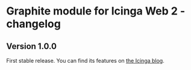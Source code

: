 # Graphite module for Icinga Web 2 - changelog

## Version 1.0.0

First stable release. You can find its features on
[the Icinga blog](https://www.icinga.com/2018/03/21/graphite-module-for-icinga-web-2-released/).
